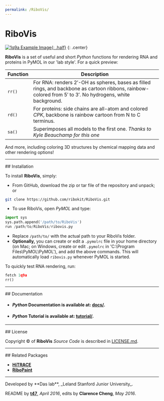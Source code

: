 ```yaml
---
permalink: /RiboVis/
---
```


# RiboVis

[![1q9a Example Image](https://raw.github.com/ribokit/RiboVis/master/1q9a.png "1q9a Example Image"){: .half}](https://raw.github.com/ribokit/RiboVis/master/1q9a.png)
{: .center}

**RiboVis** is a set of useful and short *Python* functions for rendering RNA and proteins in PyMOL in our 'lab style'. For a quick preview:

| Function | Description |
| --- | --- |
| `rr()` | For RNA: renders 2&prime;-OH as spheres, bases as filled rings, and backbone as cartoon ribbons, rainbow-colored from 5&prime; to 3&prime;. No hydrogens, white background. |
| `rd()` | For proteins: side chains are all-atom and colored _CPK_, backbone is rainbow cartoon from N to C terminus. |
| `sa()` | Superimposes all models to the first one. _Thanks to Kyle Beauchamp for this one_ |

And more, including coloring 3D structures by chemical mapping data and other rendering options!

<hr/>
## Installation

To install **RiboVis**, simply:

- From GitHub, download the zip or tar file of the repository and unpack; or 

```bash
git clone https://github.com/ribokit/RiboVis.git
```

- To use RiboVis, open _PyMOL_ and type:

```python
import sys
sys.path.append('/path/to/RiboVis')
run /path/to/RiboVis/ribovis.py
```

* Replace `/path/to/` with the actual path to your RiboVis folder.
* **Optionally,** you can create or edit a `.pymolrc` file in your home directory (on Mac; on Windows, create or edit `.pymolrc` in 'C:\Program Files\PyMOL\PyMOL\'), and add the above commands. This will automatically load `ribovis.py` whenever PyMOL is started.

To quickly test RNA rendering, run:

```python
fetch 1q9a
rr()
```

<hr/>
## Documentation

* #### *Python* Documentation is available at: [**docs/**](docs/).
* #### *Python* Tutorial is available at: [**tutorial/**](tutorial/).

<hr/>
## License

Copyright &copy; of **RiboVis** _Source Code_ is described in [LICENSE.md](https://github.com/ribokit/RiboVis/blob/master/LICENSE.md).

<hr/>
## Related Packages

* [**HiTRACE**](/HiTRACE/)
* [**RiboPaint**](/RiboPaint/)


<hr/>
Developed by **Das lab**, _Leland Stanford Junior University_.

README by [**t47**](https://t47.io/), *April 2016*, edits by **Clarence Cheng**, *May 2016*.

